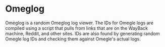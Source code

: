 # Omeglog

Omeglog is a random Omeglog log viewer. The IDs for Omegle logs are compiled using a script that pulls from links that are on the WayBack machine, Reddit, and other sites. IDs are also found by generating random Omegle log IDs and checking them against Omegle's actual logs.
